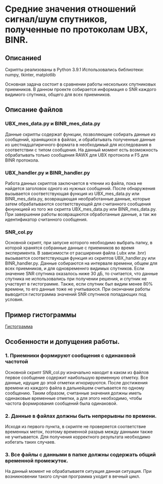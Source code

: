 # Средние значения отношений сигнал/шум спутников, полученные по протоколам UBX, BINR.

## Описаниеd
Скрипты реализованы в Python 3.9.1
Использовались библиотеки: numpy, tkinter, matplotlib

Основная задача состоит в сравнении работы нескольких спутниковых приемников.
В данном проекте собирается информация о SNR каждого видимого спутника, общего для всех приемников.

## Описание файлов
### UBX_mes_data.py и BINR_mes_data.py
Данные скрипты содержат функции, позволяющие собирать данные из сообщений, хранящихся в файлах, и обрабатывать полученные данные из шестнадцатиричного формата в необходимый для исследования в соответствии с типом сообщения. На данный момент есть возможность обрабатывать только сообщения RAWX для UBX протокола и F5 для BINR протокола.

### UBX_handler.py и BINR_handler.py
Работа данных скриптов заключается в чтении из файла, пока не найдется заголовок одного из нужных сообщений. После обнаружения вызывается соответствующая функция из UBX_mes_data.py или BINR_mes_data.py, возвращающая необработанные данные, которые затем обрабатываются соответствующей для считанного сообщения фкнункцией из того же скрипта UBX_mes_data.py или BINR_mes_data.py. При завершении работы возвращаются обработанные данные, а так же идентификатор считанного сообщения.

### SNR_col.py
Основной скрипт, при запуске которого необходимо выбрать папку, в которой хранятся собранные данные с приемников во время эксперимента.
В зависимости от расширения файла (.ubx или .bnr) вызывается соответствующая функция из скриптов UBX_handler.py или BINR_handler.py.
Данные собираются на интервале времени, общем для всех приемников, и для одновременнго видимых спутников.
Если значение SNR спутника оказалось ниже 30 дБ, то считается, что данные спутника не использовались при получении решения, и спутник не участвует в гистограмме.
Также, если спутник был видим менее 80% времени, то его данные тоже не учитываюся.
При окончании работы выводится гистограмма значений SNR спутников попадающих под условия.

## Пример гистограммы
[Гистограмма](Screenshots/hist_1.png "Гистограмма SNR для ровера и базы")

## Особенности и допущения работы.
### 1. Приемники формируют сообщения с одинаковой частотой
Основной скрипт SNR_col.py изначально находит в каком из файлов первое сообщение содержит наибольшую временную отметку.
Все данные, идущие до этой отметки игнорируются. После достижения времени из каждого файла в дальнейшем считывается по одному сообщению. Таким образом, считанные значения должны иметь одинаковые временные отметки, а для этого необходимо, чтобы частота формирования сообщений была одинаковой.

### 2. Данные в файлах должны быть непрерывны по времени.
Исходя из первого пункта, в скрипте не проверяется соответствие временных меток, поэтому временной разрыв между данными также не учитывается. 
Для получения корректного результата необходимо избегать таких случаев.

### 3. Все файлы с данными в папке должны содержать общий временной промежуток.
На данный момент не обрабатываетя ситуация данная ситуация. При возникновении такого случая программа уходит в вечный цикл.
